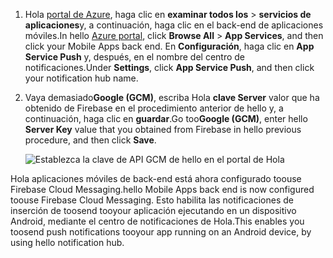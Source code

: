 
1. <span data-ttu-id="962b7-101">Hola [portal de Azure](https://portal.azure.com/), haga clic en **examinar todos los** > **servicios de aplicaciones**y, a continuación, haga clic en el back-end de aplicaciones móviles.</span><span class="sxs-lookup"><span data-stu-id="962b7-101">In hello [Azure portal](https://portal.azure.com/), click **Browse All** > **App Services**, and then click your Mobile Apps back end.</span></span> <span data-ttu-id="962b7-102">En **Configuración**, haga clic en **App Service Push** y, después, en el nombre del centro de notificaciones.</span><span class="sxs-lookup"><span data-stu-id="962b7-102">Under **Settings**, click **App Service Push**, and then click your notification hub name.</span></span>
2. <span data-ttu-id="962b7-103">Vaya demasiado**Google (GCM)**, escriba Hola **clave Server** valor que ha obtenido de Firebase en el procedimiento anterior de hello y, a continuación, haga clic en **guardar**.</span><span class="sxs-lookup"><span data-stu-id="962b7-103">Go too**Google (GCM)**, enter hello **Server Key** value that you obtained from Firebase in hello previous procedure, and then click **Save**.</span></span>

    ![Establezca la clave de API GCM de hello en el portal de Hola](./media/app-service-mobile-android-configure-push/mobile-push-api-key.png)

<span data-ttu-id="962b7-105">Hola aplicaciones móviles de back-end está ahora configurado toouse Firebase Cloud Messaging.</span><span class="sxs-lookup"><span data-stu-id="962b7-105">hello Mobile Apps back end is now configured toouse Firebase Cloud Messaging.</span></span> <span data-ttu-id="962b7-106">Esto habilita las notificaciones de inserción de toosend tooyour aplicación ejecutando en un dispositivo Android, mediante el centro de notificaciones de Hola.</span><span class="sxs-lookup"><span data-stu-id="962b7-106">This enables you toosend push notifications tooyour app running on an Android device, by using hello notification hub.</span></span>

<!-- URLs. -->


<!-- images -->

